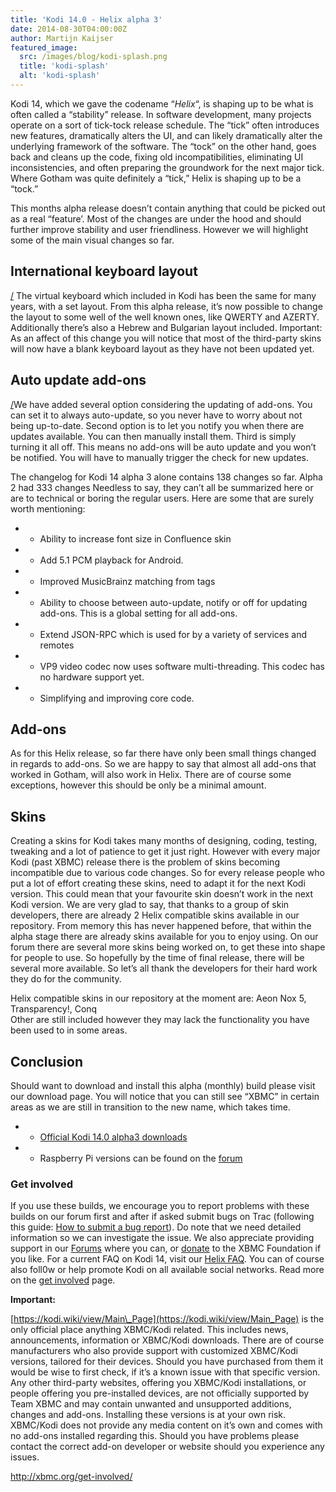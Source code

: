 ```yaml
---
title: 'Kodi 14.0 - Helix alpha 3'
date: 2014-08-30T04:00:00Z
author: Martijn Kaijser
featured_image:
  src: /images/blog/kodi-splash.png
  title: 'kodi-splash'
  alt: 'kodi-splash'
---
```

Kodi 14, which we gave the codename “*Helix*“, is shaping up to be what is often called a “stability” release. In software development, many projects operate on a sort of tick-tock release schedule. The “tick” often introduces new features, dramatically alters the UI, and can likely dramatically alter the underlying framework of the software. The “tock” on the other hand, goes back and cleans up the code, fixing old incompatibilities, eliminating UI inconsistencies, and often preparing the groundwork for the next major tick. Where Gotham was quite definitely a “tick,” Helix is shaping up to be a “tock.”

 This months alpha release doesn’t contain anything that could be picked out as a real “feature’. Most of the changes are under the hood and should further improve stability and user friendliness. However we will highlight some of the main visual changes so far.

 International keyboard layout
-----------------------------

 [/](/sites/default/files/uploads/keyboard_layout_setting.jpg) The virtual keyboard which included in Kodi has been the same for many years, with a set layout. From this alpha release, it’s now possible to change the layout to some well of the well known ones, like QWERTY and AZERTY. Additionally there’s also a Hebrew and Bulgarian layout included. Important: As an affect of this change you will notice that most of the third-party skins will now have a blank keyboard layout as they have not been updated yet.

   Auto update add-ons
-------------------

 [/](https://kodi.wiki/sites/default/files/uploads/keyboard_layout_setting.jpg)We have added several option considering the updating of add-ons. You can set it to always auto-update, so you never have to worry about not being up-to-date. Second option is to let you notify you when there are updates available. You can then manually install them. Third is simply turning it all off. This means no add-ons will be auto update and you won’t be notified. You will have to manually trigger the check for new updates.

 The changelog for Kodi 14 alpha 3 alone contains 138 changes so far. Alpha 2 had 333 changes Needless to say, they can’t all be summarized here or are to technical or boring the regular users. Here are some that are surely worth mentioning:

 
 * * Ability to increase font size in Confluence skin
 * * Add 5.1 PCM playback for Android.
 * * Improved MusicBrainz matching from tags
 * * Ability to choose between auto-update, notify or off for updating add-ons. This is a global setting for all add-ons.
 * * Extend JSON-RPC which is used for by a variety of services and remotes
 * * VP9 video codec now uses software multi-threading. This codec has no hardware support yet.
 * * Simplifying and improving core code.
 
 Add-ons
-------

 As for this Helix release, so far there have only been small things changed in regards to add-ons. So we are happy to say that almost all add-ons that worked in Gotham, will also work in Helix. There are of course some exceptions, however this should be only be a minimal amount.

 Skins
-----

 Creating a skins for Kodi takes many months of designing, coding, testing, tweaking and a lot of patience to get it just right. However with every major Kodi (past XBMC) release there is the problem of skins becoming incompatible due to various code changes. So for every release people who put a lot of effort creating these skins, need to adapt it for the next Kodi version. This could mean that your favourite skin doesn’t work in the next Kodi version. We are very glad to say, that thanks to a group of skin developers, there are already 2 Helix compatible skins available in our repository. From memory this has never happened before, that within the alpha stage there are already skins available for you to enjoy using. On our forum there are several more skins being worked on, to get these into shape for people to use. So hopefully by the time of final release, there will be several more available. So let’s all thank the developers for their hard work they do for the community.

 Helix compatible skins in our repository at the moment are: Aeon Nox 5, Transparency!, Conq  
 Other are still included however they may lack the functionality you have been used to in some areas.

 Conclusion
----------

 Should want to download and install this alpha (monthly) build please visit our download page. You will notice that you can still see “XBMC” in certain areas as we are still in transition to the new name, which takes time.

 
 * * [Official Kodi 14.0 alpha3 downloads](https://kodi.wiki/download/)
 * * Raspberry Pi versions can be found on the [forum](https://forum.kodi.tv/forumdisplay.php?fid=166)
 
 ### Get involved

 If you use these builds, we encourage you to report problems with these builds on our forum first and after if asked submit bugs on Trac (following this guide: [How to submit a bug report](https://kodi.wiki/view/HOW-TO:Submit_a_bug_report)). Do note that we need detailed information so we can investigate the issue. We also appreciate providing support in our [Forums](https://forum.kodi.tv/ "XBMC Forums") where you can, or [donate](https://kodi.wiki/contribute/donate/ "XBMC Foundation Donations") to the XBMC Foundation if you like. For a current FAQ on Kodi 14, visit our [Helix FAQ](https://kodi.wiki/view/Kodi_v14_(Helix)_FAQ). You can of course also foll0w or help promote Kodi on all available social networks. Read more on the [get involved](/get-involved) page.

 **Important:**

 [https://kodi.wiki/view/Main\_Page](https://kodi.wiki/view/Main_Page)  is the only official place anything XBMC/Kodi related. This includes news, announcements, information or XBMC/Kodi downloads. There are of course manufacturers who also provide support with customized XBMC/Kodi versions, tailored for their devices. Should you have purchased from them it would be wise to first check, if it’s a known issue with that specific version. Any other third-party websites, offering you XBMC/Kodi installations, or people offering you pre-installed devices, are not officially supported by Team XBMC and may contain unwanted and unsupported additions, changes and add-ons. Installing these versions is at your own risk. XBMC/Kodi does not provide any media content on it’s own and comes with no add-ons installed regarding this. Should you have problems please contact the correct add-on developer or website should you experience any issues.

 <http://xbmc.org/get-involved/>

 